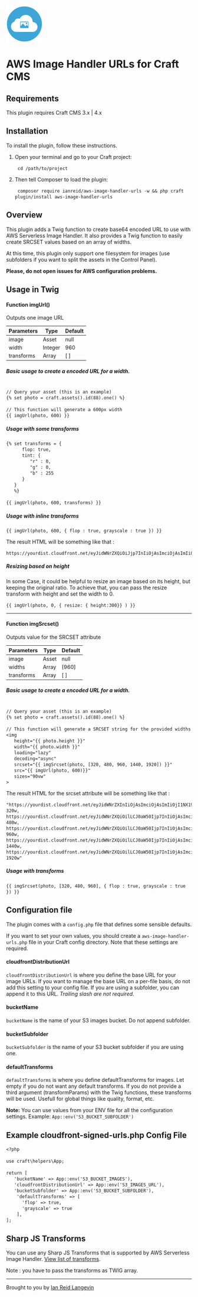 <p><img src="./src/icon.svg" width="100" height="100" alt="AWS Image Handler URLs icon"></p>

<h1>AWS Image Handler URLs for Craft CMS</h1>


## Requirements

This plugin requires Craft CMS 3.x | 4.x


## Installation

To install the plugin, follow these instructions.

1. Open your terminal and go to your Craft project:

        cd /path/to/project

2. Then tell Composer to load the plugin:

        composer require ianreid/aws-image-handler-urls -w && php craft plugin/install aws-image-handler-urls


## Overview

This plugin adds a Twig function to create base64 encoded URL to use with AWS Serverless Image Handler. It also provides a Twig function to easily create SRCSET values based on an array of widths.

At this time, this plugin only support one filesystem for images (use subfolders if you want to split the assets in the Control Panel).

__Please, do not open issues for AWS configuration problems.__



## Usage in Twig

#### Function imgUrl()

Outputs one image URL

| Parameters    | Type | Default |
| -------- | ------- | ------- |
| image  | Asset    | null |
| width | Integer     | 960 |
| transforms    | Array    | [ ] |

##### Basic usage to create a encoded URL for a width.

```

// Query your asset (this is an example)
{% set photo = craft.assets().id(88).one() %}

// This function will generate a 600px width
{{ imgUrl(photo, 600) }}
```

##### Usage with some transforms

```
{% set transforms = {
      flop: true,
      tint: {
         "r" : 0,
         "g" : 0,
         "b" : 255
      }
   } 
   %}

{{ imgUrl(photo, 600, transforms) }}
```

##### Usage with inline transforms

```
{{ imgUrl(photo, 600, { flop : true, grayscale : true }) }}
```

The result HTML will be something like that :

```
https://yourdist.cloudfront.net/eyJidWNrZXQiOiJjp7InIiOjAsImciOjAsImIiOjI1NX19fQ
```

##### Resizing based on height

In some Case, it could be helpful to resize an image based on its height, but keeping the original ratio. To achieve that, you can pass the resize transform with height and set the width to 0. 

```
{{ imgUrl(photo, 0, { resize: { height:300}} ) }}
```

---

#### Function imgSrcset() 

Outputs value for the SRCSET attribute

| Parameters    | Type | Default |
| -------- | ------- | ------- |
| image  | Asset    | null |
| widths | Array     | [960] |
| transforms    | Array    | [ ] |

##### Basic usage to create a encoded URL for a width.

```

// Query your asset (this is an example)
{% set photo = craft.assets().id(88).one() %}

// This function will generate a SRCSET string for the provided widths
<img 
   height="{{ photo.height }}"
   width="{{ photo.width }}"
   loading="lazy"
   decoding="async"
   srcset="{{ imgSrcset(photo, [320, 480, 960, 1440, 1920]) }}"
   src="{{ imgUrl(photo, 600)}}"
   sizes="90vw"
>
```

The result HTML for the srcset attribute will be something like that :

```
"https://yourdist.cloudfront.net/eyJidWNrZXInIiOjAsImciOjAsImIiOjI1NX19fQ 320w,
https://yourdist.cloudfront.net/eyJidWNrZXQiOilLCJ0aW50Ijp7InIiOjAsImciOjAsImIiOjI1NX19fQ 480w,
https://yourdist.cloudfront.net/eyJidWNrZXQiOilLCJ0aW50Ijp7InIiOjAsImciOjAsImIiOjI1NX19fQ 960w,
https://yourdist.cloudfront.net/eyJidWNrZXQiOilLCJ0aW50Ijp7InIiOjAsImciOjAsImIiOjI1NX19fQ 1440w,
https://yourdist.cloudfront.net/eyJidWNrZXQiOilLCJ0aW50Ijp7InIiOjAsImciOjAsImIiOjI1NX19fQ 1920w"
```

##### Usage with transforms

```
{{ imgSrcset(photo, [320, 480, 960], { flop : true, grayscale : true }) }}
```


## Configuration file
The plugin comes with a `config.php` file that defines some sensible defaults.

If you want to set your own values, you should create a `aws-image-handler-urls.php` file in your Craft config directory. Note that these settings are required. 

#### cloudfrontDistributionUrl
`cloudfrontDistributionUrl` is where you define the base URL for your image URLs. If you want to manage the base URL on a per-file basis, do not add this setting to your config file. If you are using a subfolder, you can append it to this URL. _Trailing slash are not required_. 

#### bucketName
`bucketName` is the name of your S3 images bucket. Do not append subfolder.

#### bucketSubfolder
`bucketSubfolder` is the name of your S3 bucket subfolder if you are using one.

#### defaultTransforms
`defaultTransforms` is where you define defaultTransforms for images. Let empty if you do not want any default transforms. If you do not provide a third argument (transformParams) with the Twig functions, these transforms will be used. Usefull for global things like quality, format, etc.

__Note:__ You can use values from your ENV file for all the configuration settings. Example: `App::env('S3_BUCKET_SUBFOLDER')`



## Example cloudfront-signed-urls.php Config File
```
<?php

use craft\helpers\App;

return [
   'bucketName' => App::env('S3_BUCKET_IMAGES'),
   'cloudfrontDistributionUrl' => App::env('S3_IMAGES_URL'),
   'bucketSubfolder' => App::env('S3_BUCKET_SUBFOLDER'),
    'defaultTransforms' => [
      'flop' => true,
      'grayscale' => true
    ],
];
```



## Sharp JS Transforms

You can use any Sharp JS Transforms that is supported by AWS Serverless Image Handler.
[View list of transforms](https://sharp.pixelplumbing.com/api-operation). 

Note : you have to pass the transforms as TWIG array.





---


Brought to you by [Ian Reid Langevin](https://www.reidlangevin.com)
